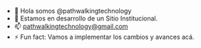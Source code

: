 - 👋 Hola somos @pathwalkingtechnology
- 🌱 Estamos en desarrollo de un Sitio Institucional.
- 📫 pathwalkingtechnology@gmail.com
- ⚡ Fun fact: Vamos a implementar los cambios y avances acá.

<!---
pathwalkingtechnology/pathwalkingtechnology is a ✨ special ✨ repository because its `README.md` (this file) appears on your GitHub profile.
You can click the Preview link to take a look at your changes.
--->
